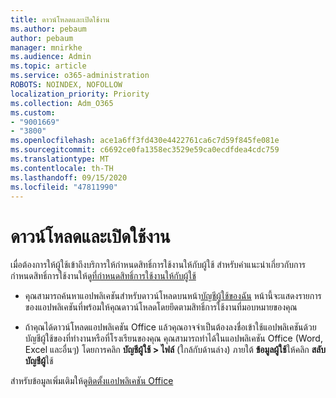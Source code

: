 ```yaml
---
title: ดาวน์โหลดและเปิดใช้งาน
ms.author: pebaum
author: pebaum
manager: mnirkhe
ms.audience: Admin
ms.topic: article
ms.service: o365-administration
ROBOTS: NOINDEX, NOFOLLOW
localization_priority: Priority
ms.collection: Adm_O365
ms.custom:
- "9001669"
- "3800"
ms.openlocfilehash: ace1a6ff3fd430e4422761ca6c7d59f845fe081e
ms.sourcegitcommit: c6692ce0fa1358ec3529e59ca0ecdfdea4cdc759
ms.translationtype: MT
ms.contentlocale: th-TH
ms.lasthandoff: 09/15/2020
ms.locfileid: "47811990"
---
```

# <a name="download-and-activate"></a>ดาวน์โหลดและเปิดใช้งาน

เมื่อต้องการให้ผู้ใช้เข้าถึงบริการให้กำหนดสิทธิ์การใช้งานให้กับผู้ใช้ สำหรับคำแนะนำเกี่ยวกับการกำหนดสิทธิ์การใช้งานให้ดู[ที่กำหนดสิทธิ์การใช้งานให้กับผู้ใช้](https://docs.microsoft.com/microsoft-365/admin/manage/assign-licenses-to-users)

- คุณสามารถค้นหาแอปพลิเคชันสำหรับดาวน์โหลดบนหน้า[บัญชีผู้ใช้ของฉัน](https://portal.office.com/account/#installs) หน้านี้จะแสดงรายการของแอปพลิเคชันที่พร้อมให้คุณดาวน์โหลดโดยยึดตามสิทธิ์การใช้งานที่มอบหมายของคุณ 

- ถ้าคุณได้ดาวน์โหลดแอปพลิเคชัน Office แล้วคุณอาจจำเป็นต้องลงชื่อเข้าใช้แอปพลิเคชันด้วยบัญชีผู้ใช้ของที่ทำงานหรือที่โรงเรียนของคุณ คุณสามารถทำได้ในแอปพลิเคชัน Office (Word, Excel และอื่นๆ) โดยการคลิก **บัญชีผู้ใช้ > ไฟล์** (ใกล้กับด้านล่าง) ภายใต้ **ข้อมูลผู้ใช้**ให้คลิก **สลับบัญชีผู้**ใช้

สำหรับข้อมูลเพิ่มเติมให้ดู[ติดตั้งแอปพลิเคชัน Office](https://docs.microsoft.com/microsoft-365/admin/setup/install-applications)
